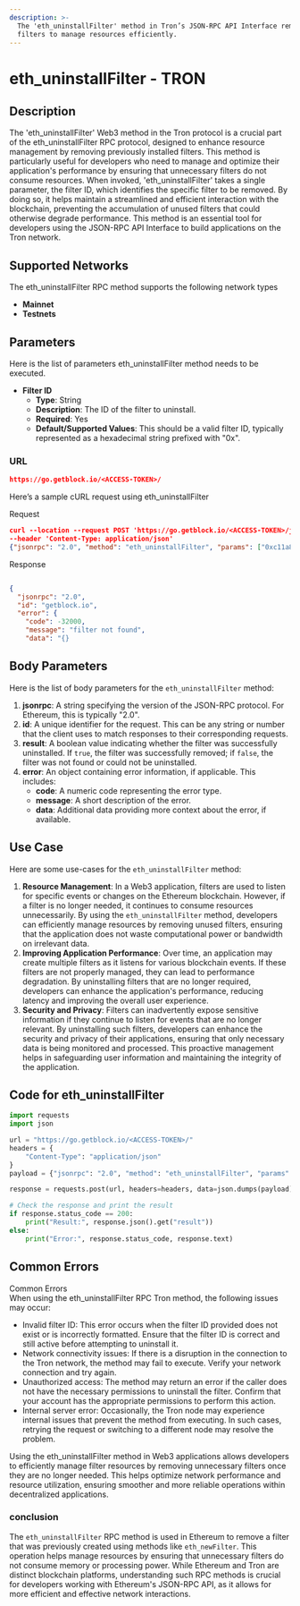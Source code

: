```yaml
---
description: >-
  The 'eth_uninstallFilter' method in Tron’s JSON-RPC API Interface removes
  filters to manage resources efficiently.
---
```


# eth\_uninstallFilter - TRON

## Description

The 'eth\_uninstallFilter' Web3 method in the Tron protocol is a crucial part of the eth\_uninstallFilter RPC protocol, designed to enhance resource management by removing previously installed filters. This method is particularly useful for developers who need to manage and optimize their application's performance by ensuring that unnecessary filters do not consume resources. When invoked, 'eth\_uninstallFilter' takes a single parameter, the filter ID, which identifies the specific filter to be removed. By doing so, it helps maintain a streamlined and efficient interaction with the blockchain, preventing the accumulation of unused filters that could otherwise degrade performance. This method is an essential tool for developers using the JSON-RPC API Interface to build applications on the Tron network.

## Supported Networks

The eth\_uninstallFilter RPC method supports the following network types

* **Mainnet**
* **Testnets**

## Parameters

Here is the list of parameters eth\_uninstallFilter method needs to be executed.

* **Filter ID**
  * **Type**: String
  * **Description**: The ID of the filter to uninstall.
  * **Required**: Yes
  * **Default/Supported Values**: This should be a valid filter ID, typically represented as a hexadecimal string prefixed with "0x".

### URL

```json
https://go.getblock.io/<ACCESS-TOKEN>/
```

Here’s a sample cURL request using eth\_uninstallFilter

Request

```json
curl --location --request POST 'https://go.getblock.io/<ACCESS-TOKEN>/jsonrpc' 
--header 'Content-Type: application/json' 
{"jsonrpc": "2.0", "method": "eth_uninstallFilter", "params": ["0xc11a84d5e906ecb9f5c1eb65ee940b154ad37dce8f5ac29c80764508b901d996"], "id": "getblock.io"}
```

Response

```json

{
  "jsonrpc": "2.0",
  "id": "getblock.io",
  "error": {
    "code": -32000,
    "message": "filter not found",
    "data": "{}
```

## Body Parameters

Here is the list of body parameters for the `eth_uninstallFilter` method:

1. **jsonrpc**: A string specifying the version of the JSON-RPC protocol. For Ethereum, this is typically "2.0".
2. **id**: A unique identifier for the request. This can be any string or number that the client uses to match responses to their corresponding requests.
3. **result**: A boolean value indicating whether the filter was successfully uninstalled. If `true`, the filter was successfully removed; if `false`, the filter was not found or could not be uninstalled.
4. **error**: An object containing error information, if applicable. This includes:
   * **code**: A numeric code representing the error type.
   * **message**: A short description of the error.
   * **data**: Additional data providing more context about the error, if available.

## Use Case

Here are some use-cases for the `eth_uninstallFilter` method:

1. **Resource Management**: In a Web3 application, filters are used to listen for specific events or changes on the Ethereum blockchain. However, if a filter is no longer needed, it continues to consume resources unnecessarily. By using the `eth_uninstallFilter` method, developers can efficiently manage resources by removing unused filters, ensuring that the application does not waste computational power or bandwidth on irrelevant data.
2. **Improving Application Performance**: Over time, an application may create multiple filters as it listens for various blockchain events. If these filters are not properly managed, they can lead to performance degradation. By uninstalling filters that are no longer required, developers can enhance the application's performance, reducing latency and improving the overall user experience.
3. **Security and Privacy**: Filters can inadvertently expose sensitive information if they continue to listen for events that are no longer relevant. By uninstalling such filters, developers can enhance the security and privacy of their applications, ensuring that only necessary data is being monitored and processed. This proactive management helps in safeguarding user information and maintaining the integrity of the application.

## Code for eth\_uninstallFilter

```python
import requests
import json

url = "https://go.getblock.io/<ACCESS-TOKEN>/"
headers = {
    "Content-Type": "application/json"
}
payload = {"jsonrpc": "2.0", "method": "eth_uninstallFilter", "params": ["0xc11a84d5e906ecb9f5c1eb65ee940b154ad37dce8f5ac29c80764508b901d996"], "id": "getblock.io"}

response = requests.post(url, headers=headers, data=json.dumps(payload))

# Check the response and print the result
if response.status_code == 200:
    print("Result:", response.json().get("result"))
else:
    print("Error:", response.status_code, response.text)
```

## Common Errors

Common Errors\
When using the eth\_uninstallFilter RPC Tron method, the following issues may occur:

* Invalid filter ID: This error occurs when the filter ID provided does not exist or is incorrectly formatted. Ensure that the filter ID is correct and still active before attempting to uninstall it.
* Network connectivity issues: If there is a disruption in the connection to the Tron network, the method may fail to execute. Verify your network connection and try again.
* Unauthorized access: The method may return an error if the caller does not have the necessary permissions to uninstall the filter. Confirm that your account has the appropriate permissions to perform this action.
* Internal server error: Occasionally, the Tron node may experience internal issues that prevent the method from executing. In such cases, retrying the request or switching to a different node may resolve the problem.

Using the eth\_uninstallFilter method in Web3 applications allows developers to efficiently manage filter resources by removing unnecessary filters once they are no longer needed. This helps optimize network performance and resource utilization, ensuring smoother and more reliable operations within decentralized applications.

### conclusion

The `eth_uninstallFilter` RPC method is used in Ethereum to remove a filter that was previously created using methods like `eth_newFilter`. This operation helps manage resources by ensuring that unnecessary filters do not consume memory or processing power. While Ethereum and Tron are distinct blockchain platforms, understanding such RPC methods is crucial for developers working with Ethereum's JSON-RPC API, as it allows for more efficient and effective network interactions.
